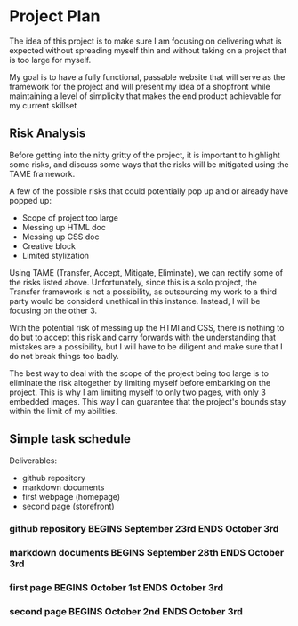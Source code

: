 # Project Plan

The idea of this project is to make sure I am focusing on delivering what is expected without spreading myself thin and without taking on a project that is too large for myself.

My goal is to have a fully functional, passable website that will serve as the framework for the project and will present my idea of a shopfront while maintaining a level of simplicity that makes the end product achievable for my current skillset

## Risk Analysis

Before getting into the nitty gritty of the project, it is important to highlight some risks, and discuss some ways that the risks will be mitigated using the TAME framework.

A few of the possible risks that could potentially pop up and or already have popped up:
- Scope of project too large
- Messing up HTML doc
- Messing up CSS doc
- Creative block
- Limited stylization 

Using TAME (Transfer, Accept, Mitigate, Eliminate), we can rectify some of the risks listed above. Unfortunately, since this is a solo project, the Transfer framework is not a possibility, as outsourcing my work to a third party would be considerd unethical in this instance. Instead, I will be focusing on the other 3.

With the potential risk of messing up the HTMl and CSS, there is nothing to do but to accept this risk and carry forwards with the understanding that mistakes are a possibility, but I will have to be diligent and make sure that I do not break things too badly. 

The best way to deal with the scope of the project being too large is to eliminate the risk altogether by limiting myself before embarking on the project. This is why I am limiting myself to only two pages, with only 3 embedded images. This way I can guarantee that the project's bounds stay within the limit of my abilities. 

## Simple task schedule

Deliverables:
- github repository 
- markdown documents
- first webpage (homepage)
- second page (storefront)

### github repository BEGINS September 23rd ENDS October 3rd

### markdown documents BEGINS September 28th ENDS October 3rd

### first page BEGINS October 1st ENDS October 3rd

### second page BEGINS October 2nd ENDS October 3rd

